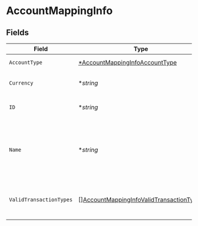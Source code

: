 # AccountMappingInfo


## Fields

| Field                                                                                                       | Type                                                                                                        | Required                                                                                                    | Description                                                                                                 | Example                                                                                                     |
| ----------------------------------------------------------------------------------------------------------- | ----------------------------------------------------------------------------------------------------------- | ----------------------------------------------------------------------------------------------------------- | ----------------------------------------------------------------------------------------------------------- | ----------------------------------------------------------------------------------------------------------- |
| `AccountType`                                                                                               | [*AccountMappingInfoAccountType](../../models/shared/accountmappinginfoaccounttype.md)                      | :heavy_minus_sign:                                                                                          | Type of the account.                                                                                        | Expense                                                                                                     |
| `Currency`                                                                                                  | **string*                                                                                                   | :heavy_minus_sign:                                                                                          | Currency of the account.                                                                                    | GBP                                                                                                         |
| `ID`                                                                                                        | **string*                                                                                                   | :heavy_minus_sign:                                                                                          | Unique identifier of account.                                                                               | 6                                                                                                           |
| `Name`                                                                                                      | **string*                                                                                                   | :heavy_minus_sign:                                                                                          | Name of the account as it appears in the companies accounting software.                                     | Purchases                                                                                                   |
| `ValidTransactionTypes`                                                                                     | [][AccountMappingInfoValidTransactionTypes](../../models/shared/accountmappinginfovalidtransactiontypes.md) | :heavy_minus_sign:                                                                                          | Supported transaction types for the account.                                                                |                                                                                                             |